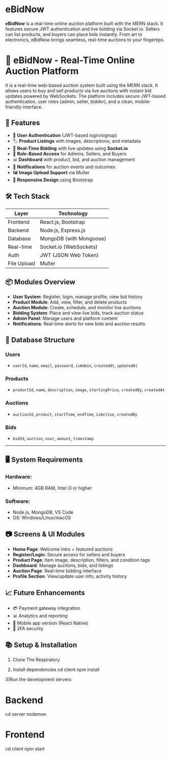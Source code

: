 # eBidNow
**eBidNow** is a real-time online auction platform built with the MERN stack. It features secure JWT authentication and live bidding via Socket.io. Sellers can list products, and buyers can place bids instantly. From art to electronics, eBidNow brings seamless, real-time auctions to your fingertips.
# 🛒 eBidNow - Real-Time Online Auction Platform

It is a real-time web-based auction system built using the MERN stack. It allows users to buy and sell products via live auctions with instant bid updates powered by WebSockets. The platform includes secure JWT-based authentication, user roles (admin, seller, bidder), and a clean, mobile-friendly interface.

## 🚀 Features

- 🔐 **User Authentication** (JWT-based login/signup)
- 🏷️ **Product Listings** with images, descriptions, and metadata
- 📢 **Real-Time Bidding** with live updates using **Socket.io**
- 👥 **Role-Based Access** for Admins, Sellers, and Buyers
- 📊 **Dashboard** with product, bid, and auction management
- 📨 **Notifications** for auction events and outcomes
- 🖼️ **Image Upload Support** via Multer
- 📱 **Responsive Design** using Bootstrap


## 🛠️ Tech Stack

| Layer        | Technology                   |
|--------------|------------------------------|
| Frontend     | React.js, Bootstrap          |
| Backend      | Node.js, Express.js          |
| Database     | MongoDB (with Mongoose)      |
| Real-time    | Socket.io (WebSockets)       |
| Auth         | JWT (JSON Web Token)         |
| File Upload  | Multer                       |


## 📦 Modules Overview

- **User System**: Register, login, manage profile, view bid history
- **Product Module**: Add, view, filter, and delete products
- **Auction Module**: Create, schedule, and monitor live auctions
- **Bidding System**: Place and view live bids, track auction status
- **Admin Panel**: Manage users and platform content
- **Notifications**: Real-time alerts for new bids and auction results

## 📐 Database Structure

### Users
- `userId`, `name`, `email`, `password`, `isAdmin`, `createdAt`, `updatedAt`

### Products
- `productId`, `name`, `description`, `image`, `startingPrice`, `createdBy`, `createdAt`

### Auctions
- `auctionId`, `product`, `startTime`, `endTime`, `isActive`, `createdBy`

### Bids
- `bidId`, `auction`, `user`, `amount`, `timestamp`

---

## 🖥️ System Requirements

### Hardware:
- Minimum: 4GB RAM, Intel i3 or higher

### Software:
- Node.js, MongoDB, VS Code
- OS: Windows/Linux/macOS

## 📷 Screens & UI Modules

- **Home Page**: Welcome intro + featured auctions
- **Register/Login**: Secure access for sellers and buyers
- **Product Page**: Item image, description, filters, and condition tags
- **Dashboard**: Manage auctions, bids, and listings
- **Auction Page**: Real-time bidding interface
- **Profile Section**: View/update user info, activity history

## 📈 Future Enhancements

- 💳 Payment gateway integration
- 📊 Analytics and reporting
- 📱 Mobile app version (React Native)
- 🔐 2FA security

## 📚 Setup & Installation
1) Clone The Respiratory
   
2) Install dependencies
cd client
npm install

3)Run the development servers
# Backend
cd server
nodemon

# Frontend
cd client
npm start

